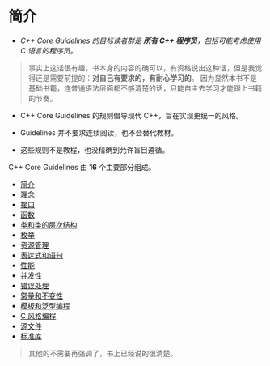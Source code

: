 # 简介

* *C++ Core Guidelines 的目标读者群是 **所有 C++ 程序员**，包括可能考虑使用 C 语言的程序员。*

> 事实上这话很有趣，书本身的内容的确可以，有资格说出这种话，但是我觉得还是需要前提的：**对自己有要求的，有耐心学习的**。 因为显然本书不是基础书籍，连普通语法层面都不够清楚的话，只能自主去学习才能跟上书籍的节奏。

* C++ Core Guidelines 的规则倡导现代 C++，旨在实现更统一的风格。

* Guidelines 并不要求连续阅读，也不会替代教材。

* 这些规则不是教程，也没精确到允许盲目遵循。

C++ Core Guidelines 由 **16** 个主要部分组成。

* [简介](#简介)
* [理念](第2章-理念.md)
* [接口](第3章-接口.md)
* [函数](第4章-函数.md)
* [类和类的层次结构]()
* [枚举]()
* [资源管理]()
* [表达式和语句]()
* [性能]()
* [并发性]()
* [错误处理]()
* [常量和不变性]()
* [模板和泛型编程]()
* [C 风格编程]()
* [源文件]()
* [标准库]()

> 其他的不需要再强调了，书上已经说的很清楚。
